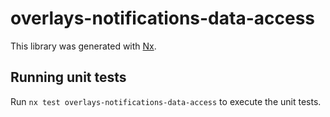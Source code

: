 # overlays-notifications-data-access

This library was generated with [Nx](https://nx.dev).


## Running unit tests

Run `nx test overlays-notifications-data-access` to execute the unit tests.

